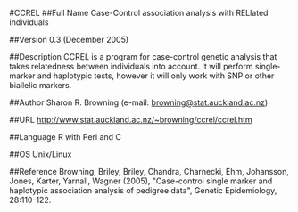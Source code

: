 #CCREL
##Full Name
Case-Control association analysis with RELlated individuals

##Version
0.3 (December 2005)

##Description
CCREL is a program for case-control genetic analysis that takes relatedness between individuals into account. It will perform single-marker and haplotypic tests, however it will only work with SNP or other biallelic markers.

##Author
Sharon R. Browning (e-mail: browning@stat.auckland.ac.nz)

##URL
http://www.stat.auckland.ac.nz/~browning/ccrel/ccrel.htm

##Language
R with Perl and C

##OS
Unix/Linux

##Reference
Browning, Briley, Briley, Chandra, Charnecki, Ehm, Johansson, Jones, Karter, Yarnall, Wagner (2005), "Case-control single marker and haplotypic association analysis of pedigree data", Genetic Epidemiology, 28:110-122.

